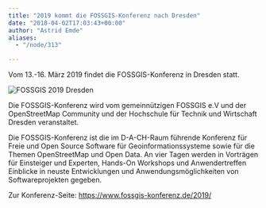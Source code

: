 ```yaml
---
title: "2019 kommt die FOSSGIS-Konferenz nach Dresden"
date: "2018-04-02T17:03:43+00:00"
author: "Astrid Emde"
aliases:
  - "/node/313"

---
```


<p>
Vom 13.-16. März 2019 findet die FOSSGIS-Konferenz in Dresden statt. 
</p>
<p>
<img src="/news/images/2018-04-02-fossgis-dresden.jpg" alt="FOSSGIS 2019 Dresden"/>
</p>
<p>
Die FOSSGIS-Konferenz wird vom gemeinnützigen FOSSGIS e.V und der OpenStreetMap Community und der Hochschule für Technik und Wirtschaft Dresden veranstaltet.
</p>


<p>
Die FOSSGIS-Konferenz ist die im D-A-CH-Raum führende Konferenz für Freie und Open Source Software für Geoinformationssysteme sowie für die Themen OpenStreetMap und Open Data. An vier Tagen werden in Vorträgen für Einsteiger und Experten, Hands-On Workshops und Anwendertreffen Einblicke in neuste Entwicklungen und Anwendungsmöglichkeiten von Softwareprojekten gegeben.
</p>
<p>
Zur Konferenz-Seite: <a href="https://www.fossgis-konferenz.de/2019/" target="_blank">https://www.fossgis-konferenz.de/2019/</a>
</p>
